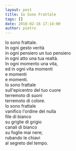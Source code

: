 ```yaml
---
layout: post
title: Io Sono Frattale
tags: []
date: 2010-02-16 17:14:00
author: pietro
---
```

Io sono frattale.<br/>In ogni gesto verità<br/>in ogni pensiero un tuo pensiero<br/>in ogni atto una tua realtà.<br/>In ogni momento una vita,<br/>ed in ogni vita momenti<br/>e momenti<br/>e momenti.<br/>Io sono frattale<br/>sull'epicentro del tuo cuore<br/>terremoto di suoni<br/>terremoto di colore.<br/>Io sono frattale<br/>vanifico l'ordine del nulla<br/>file di bianco<br/>su griglie di grigio<br/>canali di bianco<br/>su foglie mai nere;<br/>rubando le chiavi<br/>al segreto del tempo.
